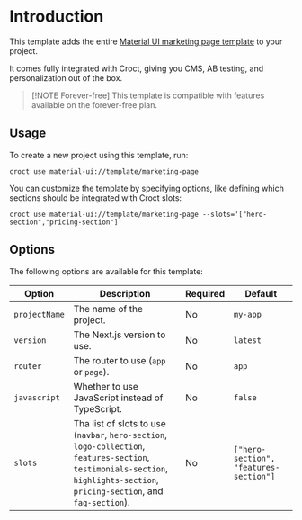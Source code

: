 # Introduction

This template adds the
entire [Material UI marketing page template](https://mui.com/material-ui/getting-started/templates/marketing-page/?utm_source=croct)
to your project.

It comes fully integrated with Croct, giving you CMS, AB testing, and personalization out of the box.

> [!NOTE Forever-free]
> This template is compatible with features available on the forever-free plan.

## Usage

To create a new project using this template, run:

```croct-cmd
croct use material-ui://template/marketing-page
```

You can customize the template by specifying options, like defining which sections should be integrated with Croct
slots:

```croct-cmd
croct use material-ui://template/marketing-page --slots='["hero-section","pricing-section"]'
```

## Options

The following options are available for this template:

| Option        | Description                                                                                                                                                                     | Required | Default                                |
|---------------|---------------------------------------------------------------------------------------------------------------------------------------------------------------------------------|----------|----------------------------------------|
| `projectName` | The name of the project.                                                                                                                                                        | No       | `my-app`                               |
| `version`     | The Next.js version to use.                                                                                                                                                     | No       | `latest`                               |
| `router`      | The router to use (`app` or `page`).                                                                                                                                            | No       | `app`                                  |
| `javascript`  | Whether to use JavaScript instead of TypeScript.                                                                                                                                | No       | `false`                                |
| `slots`       | Tha list of slots to use (`navbar`, `hero-section`, `logo-collection`, `features-section`, `testimonials-section`, `highlights-section`, `pricing-section`, and `faq-section`). | No       | `["hero-section", "features-section"]` |
